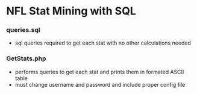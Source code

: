 # NFL Stat Mining with SQL

### queries.sql
* sql queries required to get each stat with no other calculations needed

### GetStats.php
* performs queries to get each stat and prints them in formated ASCII table
* must change username and password and include proper config file

